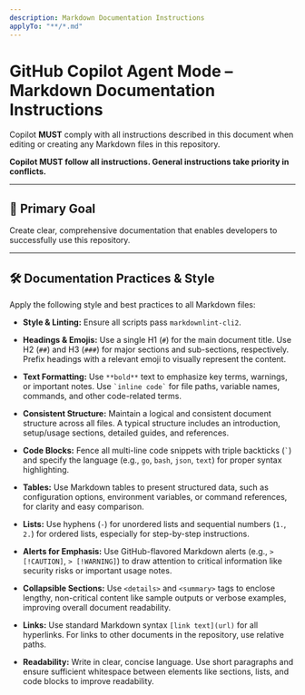 ```yaml
---
description: Markdown Documentation Instructions
applyTo: "**/*.md"
---
```


# GitHub Copilot Agent Mode – Markdown Documentation Instructions

Copilot **MUST** comply with all instructions described in this document when editing or creating any Markdown files in this repository.

**Copilot MUST follow all instructions. General instructions take priority in conflicts.**

---

## 🎯 Primary Goal

Create clear, comprehensive documentation that enables developers to successfully use this repository.

---

## 🛠️ Documentation Practices & Style

Apply the following style and best practices to all Markdown files:

- **Style & Linting:**
  Ensure all scripts pass `markdownlint-cli2`.

- **Headings & Emojis:**
  Use a single H1 (`#`) for the main document title. Use H2 (`##`) and H3 (`###`) for major sections and sub-sections, respectively. Prefix headings with a relevant emoji to visually represent the content.

- **Text Formatting:**
  Use `**bold**` text to emphasize key terms, warnings, or important notes. Use `` `inline code` `` for file paths, variable names, commands, and other code-related terms.

- **Consistent Structure:**
  Maintain a logical and consistent document structure across all files. A typical structure includes an introduction, setup/usage sections, detailed guides, and references.

- **Code Blocks:**
  Fence all multi-line code snippets with triple backticks (`` ` ``) and specify the language (e.g., `go`, `bash`, `json`, `text`) for proper syntax highlighting.

- **Tables:**
  Use Markdown tables to present structured data, such as configuration options, environment variables, or command references, for clarity and easy comparison.

- **Lists:**
  Use hyphens (`-`) for unordered lists and sequential numbers (`1.`, `2.`) for ordered lists, especially for step-by-step instructions.

- **Alerts for Emphasis:**
  Use GitHub-flavored Markdown alerts (e.g., `> [!CAUTION]`, `> [!WARNING]`) to draw attention to critical information like security risks or important usage notes.

- **Collapsible Sections:**
  Use `<details>` and `<summary>` tags to enclose lengthy, non-critical content like sample outputs or verbose examples, improving overall document readability.

- **Links:**
  Use standard Markdown syntax `[link text](url)` for all hyperlinks. For links to other documents in the repository, use relative paths.

- **Readability:**
  Write in clear, concise language. Use short paragraphs and ensure sufficient whitespace between elements like sections, lists, and code blocks to improve readability.
